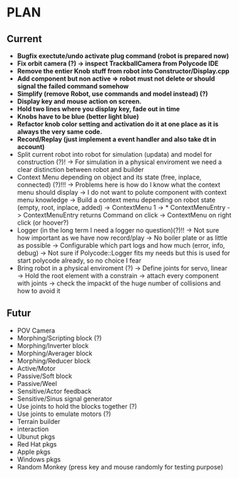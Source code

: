 # PLAN

## Current
* __Bugfix exectute/undo activate plug command (robot is prepared now)__
* __Fix orbit camera (?) -> inspect TrackballCamera from Polycode IDE__
* __Remove the entier Knob stuff from robot into Constructor/Display.cpp__
* __Add component but non active => robot must not delete or should signal the failed command somehow__ 
* __Simplify (remove Robot, use commands and model instead) (?)__
* __Display key and mouse action on screen.__
* __Hold two lines where you display key, fade out in time__
* __Knobs have to be blue (better light blue)__
* __Refactor knob color setting and activation do it at one place as it is always the very same code.__
* __Record/Replay (just implement a event handler and also take dt in account)__
* Split current robot into robot for simulation (updata) and model for construction (?)!
-> For simulation in a physical enviroment we need a clear distinction between robot and builder
* Context Menu depending on object and its state (free, inplace, connected) (?)!!!
-> Problems here is how do I know what the context menu should display
-> I do not want to polute component with context menu knowledge
-> Build a context menu depending on robot state (empty, root, inplace, added)
-> ContextMenu 1 -> * ContextMenuEntry
-> ContextMenuEntry returns Command on click
-> ContextMenu on right click (or hoover?)
* Logger (in the long term I need a logger no question)(?)!!
-> Not sure how important as we have now record/play
-> No boiler plate or as little as possible
-> Configurable which part logs and how much (error, info, debug)
-> Not sure if Polycode::Logger fits my needs but this is used for start polycode already, so no choice I fear
* Bring robot in a physical enviroment (?)
-> Define joints for servo, linear
-> Hold the root element with a constrain
-> attach every component with joints
-> check the impackt of the huge number of collisions and how to avoid it

## Futur
* POV Camera
* Morphing/Scripting block (?)
* Morphing/Inverter block
* Morphing/Averager block
* Morphing/Reducer block
* Active/Motor
* Passive/Soft block
* Passive/Weel
* Sensitive/Actor feedback
* Sensitive/Sinus signal generator 
* Use joints to hold the blocks together (?)
* Use joints to emulate motors (?)
* Terrain builder
* interaction
* Ubunut pkgs
* Red Hat pkgs
* Apple pkgs
* Windows pkgs
* Random Monkey (press key and mouse randomly for testing purpose)

